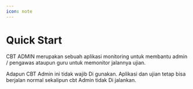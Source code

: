 ```yaml
---
icon: note
---
```

# Quick Start

CBT ADMIN merupakan sebuah aplikasi monitoring untuk membantu admin / pengawas ataupun guru untuk memonitor jalannya ujian. 

Adapun CBT Admin ini tidak wajib Di gunakan. Aplikasi dan ujian tetap bisa berjalan normal sekalipun cbt Admin tidak Di jalankan. 
